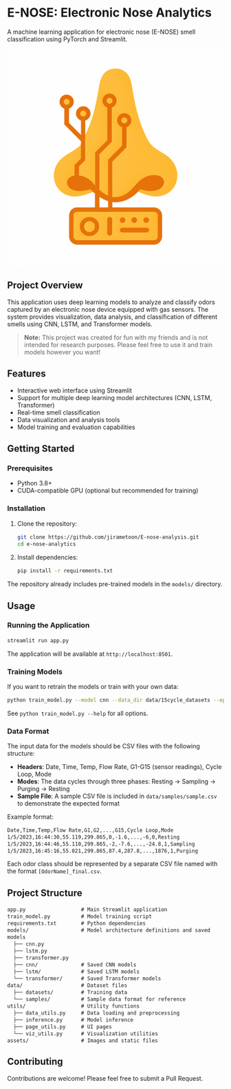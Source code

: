 # E-NOSE: Electronic Nose Analytics

A machine learning application for electronic nose (E-NOSE) smell classification using PyTorch and Streamlit.

![E-Nose Logo](assets/logo_nose.png)

## Project Overview

This application uses deep learning models to analyze and classify odors captured by an electronic nose device equipped with gas sensors. The system provides visualization, data analysis, and classification of different smells using CNN, LSTM, and Transformer models.

> **Note:** This project was created for fun with my friends and is not intended for research purposes. Please feel free to use it and train models however you want!

## Features

- Interactive web interface using Streamlit
- Support for multiple deep learning model architectures (CNN, LSTM, Transformer)
- Real-time smell classification
- Data visualization and analysis tools
- Model training and evaluation capabilities

## Getting Started

### Prerequisites

- Python 3.8+ 
- CUDA-compatible GPU (optional but recommended for training)

### Installation

1. Clone the repository:
   ```bash
   git clone https://github.com/jirametoon/E-nose-analysis.git
   cd e-nose-analytics
   ```

2. Install dependencies:
   ```bash
   pip install -r requirements.txt
   ```

The repository already includes pre-trained models in the `models/` directory.

## Usage

### Running the Application

```bash
streamlit run app.py
```

The application will be available at `http://localhost:8501`.

### Training Models

If you want to retrain the models or train with your own data:

```bash
python train_model.py --model cnn --data_dir data/15cycle_datasets --epochs 200
```

See `python train_model.py --help` for all options.

### Data Format

The input data for the models should be CSV files with the following structure:

- **Headers**: Date, Time, Temp, Flow Rate, G1-G15 (sensor readings), Cycle Loop, Mode
- **Modes**: The data cycles through three phases: Resting → Sampling → Purging → Resting
- **Sample File**: A sample CSV file is included in `data/samples/sample.csv` to demonstrate the expected format

Example format:
```
Date,Time,Temp,Flow Rate,G1,G2,...,G15,Cycle Loop,Mode
1/5/2023,16:44:30,55.119,299.865,0,-1.6,...,-6,0,Resting
1/5/2023,16:44:46,55.110,299.865,-2,-7.6,...,-24.8,1,Sampling
1/5/2023,16:45:16,55.021,299.865,87.4,287.8,...,1876,1,Purging
```

Each odor class should be represented by a separate CSV file named with the format `[OdorName]_final.csv`.

## Project Structure

```
app.py                  # Main Streamlit application
train_model.py          # Model training script
requirements.txt        # Python dependencies
models/                 # Model architecture definitions and saved models
  ├── cnn.py
  ├── lstm.py
  ├── transformer.py
  ├── cnn/              # Saved CNN models
  ├── lstm/             # Saved LSTM models
  └── transformer/      # Saved Transformer models
data/                   # Dataset files
  ├── datasets/         # Training data
  └── samples/          # Sample data format for reference
utils/                  # Utility functions
  ├── data_utils.py     # Data loading and preprocessing
  ├── inference.py      # Model inference
  ├── page_utils.py     # UI pages
  └── viz_utils.py      # Visualization utilities
assets/                 # Images and static files
```

## Contributing

Contributions are welcome! Please feel free to submit a Pull Request.
